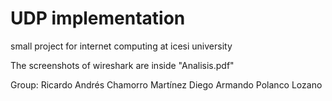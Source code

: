 # UDP implementation
small project for internet computing at icesi university

The screenshots of wireshark are inside "Analisis.pdf"

Group:
Ricardo Andrés Chamorro Martínez
Diego Armando Polanco Lozano
